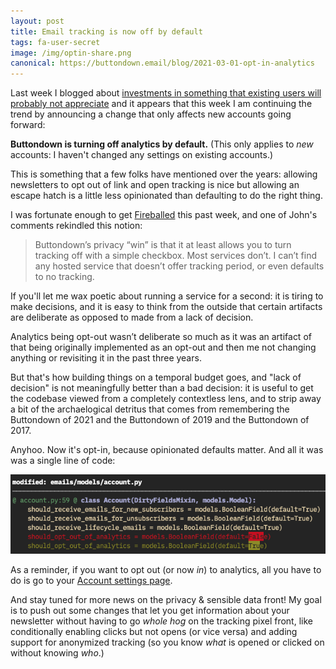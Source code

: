 ```yaml
---
layout: post
title: Email tracking is now off by default
tags: fa-user-secret
image: /img/optin-share.png
canonical: https://buttondown.email/blog/2021-03-01-opt-in-analytics
---
```


Last week I blogged about [investments in something that existing users will probably not appreciate](/2021/02/21/importer-v2)
and it appears that this week I am continuing the trend by announcing a change that only affects new
accounts going forward:

**Buttondown is turning off analytics by default.** (This only applies to _new_ accounts: I haven't changed any settings on existing accounts.)

This is something that a few folks have mentioned over the years:
allowing newsletters to opt out of link and open tracking is nice but allowing an escape hatch
is a little less opinionated than defaulting to do the right thing.

I was fortunate enough to get [Fireballed](https://daringfireball.net/linked/2021/02/26/buttondown)
this past week, and one of John's comments rekindled this notion:

> Buttondown’s privacy “win” is that it at least allows you to turn tracking off with a simple checkbox. Most services don’t. I can’t find any hosted service that doesn’t offer tracking period, or even defaults to no tracking.

If you'll let me wax poetic about running a service for a second: it is tiring to make decisions, and it is easy to think from the outside that certain artifacts are deliberate as opposed to made from a lack of decision.

Analytics being opt-out wasn’t deliberate so much as it was an artifact of that being originally implemented as an opt-out and then me not changing anything or revisiting it in the past three years.

But that's how building things on a temporal budget goes, and "lack of decision" is not meaningfully better than a bad decision: it is useful to get the codebase
viewed from a completely contextless lens, and to strip away a bit of the archaelogical detritus that comes from remembering the Buttondown of 2021 and the Buttondown of 2019 and the Buttondown of 2017.

Anyhoo. Now it's opt-in, because opinionated defaults matter. And all it was was a single line of code:

![](/img/optin.png)

As a reminder, if you want to opt out (or now _in_) to analytics, all you have to do is go to your [Account settings page](https://buttondown.email/account).

And stay tuned for more news on the privacy & sensible data front! My goal is to push out some changes that let you
get information about your newsletter without having to go _whole hog_ on the tracking pixel front, like conditionally enabling clicks but not opens (or vice versa)
and adding support for anonymized tracking (so you know _what_ is opened or clicked on without knowing _who_.)
